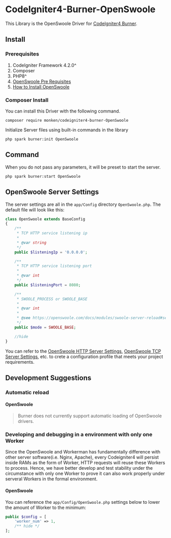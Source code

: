# CodeIgniter4-Burner-OpenSwoole


This Library is the OpenSwoole Driver for [CodeIgniter4 Burner](https://github.com/monkenWu/CodeIgniter4-Burner).

## Install

### Prerequisites
1. CodeIgniter Framework 4.2.0^
2. Composer
3. PHP8^
4. [OpenSwoole Pre Requisites](https://openswoole.com/docs/get-started/prerequisites)
5. [How to Install OpenSwoole](https://openswoole.com/docs/get-started/installation)

### Composer Install

You can install this Driver with the following command.

```
composer require monken/codeigniter4-burner-OpenSwoole
```

Initialize Server files using built-in commands in the library

```
php spark burner:init OpenSwoole
```

## Command

When you do not pass any parameters, it will be preset to start the server.

```
php spark burner:start OpenSwoole
```

## OpenSwoole Server Settings


The server settings are all in the `app/Config` directory `OpenSwoole.php`. The default file will look like this:

```php
class OpenSwoole extends BaseConfig
{
    /**
     * TCP HTTP service listening ip
     *
     * @var string
     */
    public $listeningIp = '0.0.0.0';

    /**
     * TCP HTTP service listening port
     *
     * @var int
     */
    public $listeningPort = 8080;

    /**
     * SWOOLE_PROCESS or SWOOLE_BASE
     *
     * @var int
     *
     * @see https://openswoole.com/docs/modules/swoole-server-reload#server-modes-and-reloading
     */
    public $mode = SWOOLE_BASE;

    //hide
}
```

You can refer to the [OpenSwoole HTTP Server Settings](https://openswoole.com/docs/modules/swoole-http-server/configuration), [OpenSwoole TCP Server Settings](https://openswoole.com/docs/modules/swoole-server/configuration), etc. to crete a configuration profile that meets your project requirements.

## Development Suggestions

### Automatic reload

#### OpenSwoole

> Burner does not currently support automatic loading of OpenSwoole drivers.

### Developing and debugging in a environment with only one Worker

Since the OpenSwoole and Workerman has fundamentally difference with other server software(i.e. Nginx, Apache), every Codeigniter4 will persist inside RAMs as the form of Worker, HTTP requests will reuse these Workers to process. Hence, we have better develop and test stability under the circumstance with only one Worker to prove it can also work properly under serveral Workers in the formal environment.

#### OpenSwoole

You can reference the `app/Config/OpenSwoole.php` settings below to lower the amount of Worker to the minimum:

```php
public $config = [
    'worker_num' => 1,
    /** hide */
];
```
